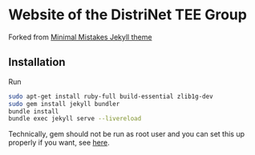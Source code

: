 # Website of the DistriNet TEE Group
Forked from [Minimal Mistakes Jekyll theme](https://mmistakes.github.io/minimal-mistakes/)

## Installation
Run 
```bash
sudo apt-get install ruby-full build-essential zlib1g-dev
sudo gem install jekyll bundler
bundle install
bundle exec jekyll serve --livereload
```
Technically, gem should not be run as root user and you can set this up properly if you want, see [here](https://jekyllrb.com/docs/installation/ubuntu/).

